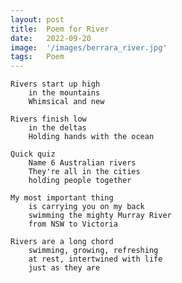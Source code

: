 ```yaml
---
layout: post
title:  Poem for River
date:   2022-09-20
image:  '/images/berrara_river.jpg'
tags:   Poem
---
```

    Rivers start up high
        in the mountains
        Whimsical and new

    Rivers finish low
        in the deltas
        Holding hands with the ocean

    Quick quiz
        Name 6 Australian rivers
        They're all in the cities
        holding people together

    My most important thing
        is carrying you on my back
        swimming the mighty Murray River
        from NSW to Victoria

    Rivers are a long chord
        swimming, growing, refreshing
        at rest, intertwined with life
        just as they are
